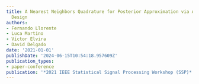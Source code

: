 ```yaml
---
title: A Nearest Neighbors Quadrature for Posterior Approximation via Adaptive Sequential
  Design
authors:
- Fernando Llorente
- Luca Martino
- Vı́ctor Elvira
- David Delgado
date: '2021-01-01'
publishDate: '2024-06-15T10:54:18.957609Z'
publication_types:
- paper-conference
publication: '*2021 IEEE Statistical Signal Processing Workshop (SSP)*'
---
```

